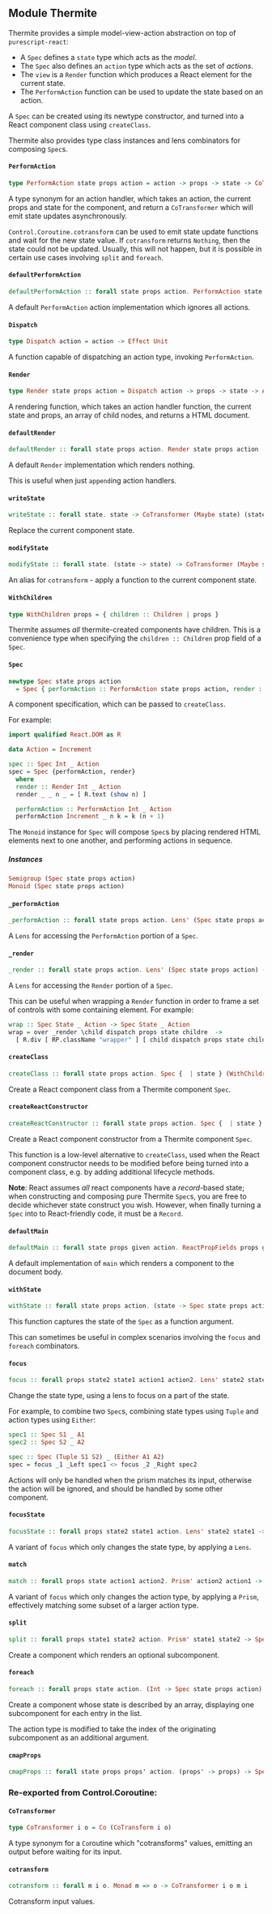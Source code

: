 ## Module Thermite

Thermite provides a simple model-view-action abstraction on top of `purescript-react`:

- A `Spec` defines a `state` type which acts as the _model_.
- The `Spec` also defines an `action` type which acts as the set of _actions_.
- The `view` is a `Render` function which produces a React element for the current state.
- The `PerformAction` function can be used to update the state based on an action.

A `Spec` can be created using its newtype constructor, and turned into a React component class using
`createClass`.

Thermite also provides type class instances and lens combinators for composing `Spec`s.

#### `PerformAction`

``` purescript
type PerformAction state props action = action -> props -> state -> CoTransformer (Maybe state) (state -> state) Aff Unit
```

A type synonym for an action handler, which takes an action, the current props
and state for the component, and return a `CoTransformer` which will emit
state updates asynchronously.

`Control.Coroutine.cotransform` can be used to emit state update functions
and wait for the new state value. If `cotransform` returns `Nothing`, then
the state could not be updated. Usually, this will not happen, but it is possible
in certain use cases involving `split` and `foreach`.

#### `defaultPerformAction`

``` purescript
defaultPerformAction :: forall state props action. PerformAction state props action
```

A default `PerformAction` action implementation which ignores all actions.

#### `Dispatch`

``` purescript
type Dispatch action = action -> Effect Unit
```

A function capable of dispatching an action type, invoking `PerformAction`.

#### `Render`

``` purescript
type Render state props action = Dispatch action -> props -> state -> Array ReactElement -> Array ReactElement
```

A rendering function, which takes an action handler function, the current state and
props, an array of child nodes, and returns a HTML document.

#### `defaultRender`

``` purescript
defaultRender :: forall state props action. Render state props action
```

A default `Render` implementation which renders nothing.

This is useful when just `append`ing action handlers.

#### `writeState`

``` purescript
writeState :: forall state. state -> CoTransformer (Maybe state) (state -> state) Aff (Maybe state)
```

Replace the current component state.

#### `modifyState`

``` purescript
modifyState :: forall state. (state -> state) -> CoTransformer (Maybe state) (state -> state) Aff (Maybe state)
```

An alias for `cotransform` - apply a function to the current component state.

#### `WithChildren`

``` purescript
type WithChildren props = { children :: Children | props }
```

Thermite assumes _all_ thermite-created components have children. This is a convenience type
when specifying the `children :: Children` prop field of a `Spec`.

#### `Spec`

``` purescript
newtype Spec state props action
  = Spec { performAction :: PerformAction state props action, render :: Render state props action }
```

A component specification, which can be passed to `createClass`.

For example:

```purescript
import qualified React.DOM as R

data Action = Increment

spec :: Spec Int _ Action
spec = Spec {performAction, render}
  where
  render :: Render Int _ Action
  render _ _ n _ = [ R.text (show n) ]

  performAction :: PerformAction Int _ Action
  performAction Increment _ n k = k (n + 1)
```

The `Monoid` instance for `Spec` will compose `Spec`s by placing rendered
HTML elements next to one another, and performing actions in sequence.

##### Instances
``` purescript
Semigroup (Spec state props action)
Monoid (Spec state props action)
```

#### `_performAction`

``` purescript
_performAction :: forall state props action. Lens' (Spec state props action) (PerformAction state props action)
```

A `Lens` for accessing the `PerformAction` portion of a `Spec`.

#### `_render`

``` purescript
_render :: forall state props action. Lens' (Spec state props action) (Render state props action)
```

A `Lens` for accessing the `Render` portion of a `Spec`.

This can be useful when wrapping a `Render` function in order to frame a
set of controls with some containing element. For example:

```purescript
wrap :: Spec State _ Action -> Spec State _ Action
wrap = over _render \child dispatch props state childre  ->
  [ R.div [ RP.className "wrapper" ] [ child dispatch props state children ] ]
```

#### `createClass`

``` purescript
createClass :: forall state props action. Spec {  | state } (WithChildren props) action -> {  | state } -> String -> ReactClass (WithChildren props)
```

Create a React component class from a Thermite component `Spec`.

#### `createReactConstructor`

``` purescript
createReactConstructor :: forall state props action. Spec {  | state } (WithChildren props) action -> {  | state } -> { constructor :: ReactClassConstructor (WithChildren props) {  | state } (ReactSpecRequired {  | state } ()), dispatcher :: ReactThis (WithChildren props) {  | state } -> Dispatch action }
```

Create a React component constructor from a Thermite component `Spec`.

This function is a low-level alternative to `createClass`, used when the React
component constructor needs to be modified before being turned into a component class,
e.g. by adding additional lifecycle methods.

__Note__: React assumes _all_ react components have a _record_-based state; when constructing
and composing pure Thermite `Spec`s, you are free to decide whichever state construct you wish.
However, when finally turning a `Spec` into to React-friendly code, it must be a `Record`.

#### `defaultMain`

``` purescript
defaultMain :: forall state props given action. ReactPropFields props given => Spec {  | state } (WithChildren props) action -> {  | state } -> String -> {  | given } -> Effect Unit
```

A default implementation of `main` which renders a component to the
document body.

#### `withState`

``` purescript
withState :: forall state props action. (state -> Spec state props action) -> Spec state props action
```

This function captures the state of the `Spec` as a function argument.

This can sometimes be useful in complex scenarios involving the `focus` and
`foreach` combinators.

#### `focus`

``` purescript
focus :: forall props state2 state1 action1 action2. Lens' state2 state1 -> Prism' action2 action1 -> Spec state1 props action1 -> Spec state2 props action2
```

Change the state type, using a lens to focus on a part of the state.

For example, to combine two `Spec`s, combining state types using `Tuple`
and action types using `Either`:

```purescript
spec1 :: Spec S1 _ A1
spec2 :: Spec S2 _ A2

spec :: Spec (Tuple S1 S2) _ (Either A1 A2)
spec = focus _1 _Left spec1 <> focus _2 _Right spec2
```

Actions will only be handled when the prism matches its input, otherwise
the action will be ignored, and should be handled by some other component.

#### `focusState`

``` purescript
focusState :: forall props state2 state1 action. Lens' state2 state1 -> Spec state1 props action -> Spec state2 props action
```

A variant of `focus` which only changes the state type, by applying a `Lens`.

#### `match`

``` purescript
match :: forall props state action1 action2. Prism' action2 action1 -> Spec state props action1 -> Spec state props action2
```

A variant of `focus` which only changes the action type, by applying a `Prism`,
effectively matching some subset of a larger action type.

#### `split`

``` purescript
split :: forall props state1 state2 action. Prism' state1 state2 -> Spec state2 props action -> Spec state1 props action
```

Create a component which renders an optional subcomponent.

#### `foreach`

``` purescript
foreach :: forall props state action. (Int -> Spec state props action) -> Spec (Array state) props (Tuple Int action)
```

Create a component whose state is described by an array, displaying one subcomponent
for each entry in the list.

The action type is modified to take the index of the originating subcomponent as an
additional argument.

#### `cmapProps`

``` purescript
cmapProps :: forall state props props' action. (props' -> props) -> Spec state props action -> Spec state props' action
```


### Re-exported from Control.Coroutine:

#### `CoTransformer`

``` purescript
type CoTransformer i o = Co (CoTransform i o)
```

A type synonym for a `Co`routine which "cotransforms" values, emitting an output
before waiting for its input.

#### `cotransform`

``` purescript
cotransform :: forall m i o. Monad m => o -> CoTransformer i o m i
```

Cotransform input values.


